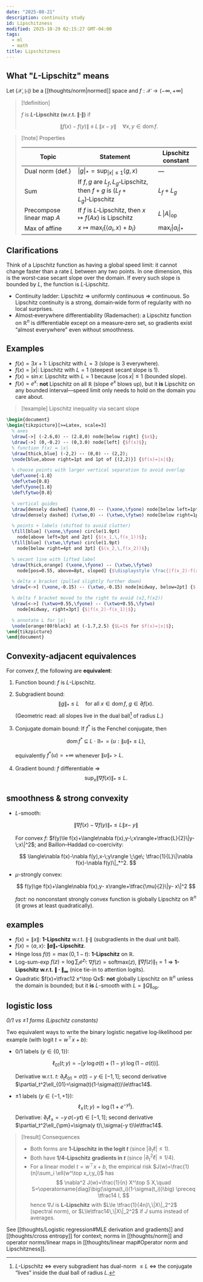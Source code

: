 ```yaml
---
date: "2025-08-21"
description: continuity study
id: Lipschitzness
modified: 2025-10-29 02:15:27 GMT-04:00
tags:
  - ml
  - math
title: Lipschitzness
---
```


## What "$L$-Lipschitz" means

Let $(\mathcal{X},\|\cdot\|)$ be a [[thoughts/norm|normed]] space and $f:\mathcal{X}\to(-\infty,+\infty]$

> [!definition]
>
> $f$ is **$L$-Lipschitz (w\.r.t. $\|\cdot\|$)** if
>
> $$
> \|f(x)- f(y)\|\;\le\;L\,\|x - y\|\quad\forall x,y\in\operatorname{dom}f.
> $$

> [!note] Properties
>
> | Topic                     | Statement                                                                | Lipschitz constant       |
> | ------------------------- | ------------------------------------------------------------------------ | ------------------------ |
> | Dual norm (def.)          | $\|g\|_* = \sup_{\|x\|\le 1}\langle g,x\rangle$                          | —                        |
> | Sum                       | If $f,g$ are $L_f, L_g$‑Lipschitz, then $f+g$ is $(L_f{+}L_g)$‑Lipschitz | $L_f{+}L_g$              |
> | Precompose linear map $A$ | If $f$ is $L$‑Lipschitz, then $x\mapsto f(Ax)$ is Lipschitz              | $L\,\|A\|_{\mathrm{op}}$ |
> | Max of affine             | $x\mapsto \max_i\{\langle a_i,x\rangle+b_i\}$                            | $\max_i \|a_i\|_*$       |

## Clarifications

Think of a Lipschitz function as having a global speed limit: it cannot change faster than a rate $L$ between any two points. In one dimension, this is the worst‑case secant slope over the domain. If every such slope is bounded by $L$, the function is $L$‑Lipschitz.

- Continuity ladder: Lipschitz ⇒ uniformly continuous ⇒ continuous. So Lipschitz continuity is a strong, domain‑wide form of regularity with no local surprises.
- Almost‑everywhere differentiability (Rademacher): a Lipschitz function on $\mathbb{R}^n$ is differentiable except on a measure‑zero set, so gradients exist “almost everywhere” even without smoothness.

## Examples

- $f(x)=3x+1$: Lipschitz with $L=3$ (slope is 3 everywhere).
- $f(x)=|x|$: Lipschitz with $L=1$ (steepest secant slope is 1).
- $f(x)=\sin x$: Lipschitz with $L=1$ because $|\cos x|\le1$ (bounded slope).
- $f(x)=e^x$: **not** Lipschitz on all $\mathbb{R}$ (slope $e^x$ blows up), but it **is** Lipschitz on any bounded interval—speed limit only needs to hold on the domain you care about.

> [!example] Lipschitz inequality via secant slope

```tikz
\begin{document}
\begin{tikzpicture}[>=Latex, scale=3]
  % axes
  \draw[->] (-2.6,0) -- (2.8,0) node[below right] {$x$};
  \draw[->] (0,-0.2) -- (0,3.0) node[left] {$f(x)$};
  % function f(x) = |x|
  \draw[thick,blue] (-2,2) -- (0,0) -- (2,2);
  \node[blue,above right=1pt and 1pt of {(2,2)}] {$f(x)=|x|$};

  % choose points with larger vertical separation to avoid overlap
  \def\xone{-1.8}
  \def\xtwo{0.8}
  \def\fyone{1.8}
  \def\fytwo{0.8}

  % vertical guides
  \draw[densely dashed] (\xone,0) -- (\xone,\fyone) node[below left=1pt and -2pt] {$x_1$};
  \draw[densely dashed] (\xtwo,0) -- (\xtwo,\fytwo) node[below right=1pt and -2pt] {$x_2$};

  % points + labels (shifted to avoid clutter)
  \fill[blue] (\xone,\fyone) circle(1.9pt)
    node[above left=3pt and 2pt] {$(x_1,\,f(x_1))$};
  \fill[blue] (\xtwo,\fytwo) circle(1.9pt)
    node[below right=4pt and 3pt] {$(x_2,\,f(x_2))$};

  % secant line with lifted label
  \draw[thick,orange] (\xone,\fyone) -- (\xtwo,\fytwo)
    node[pos=0.55, above=8pt, sloped] {$\displaystyle \frac{|f(x_2)-f(x_1)|}{|x_2-x_1|} \le L$};

  % delta x bracket (pulled slightly further down)
  \draw[<->] (\xone,-0.15) -- (\xtwo,-0.15) node[midway, below=2pt] {$|x_2-x_1|$};

  % delta f bracket moved to the right to avoid (x2,f(x2))
  \draw[<->] (\xtwo+0.55,\fyone) -- (\xtwo+0.55,\fytwo)
    node[midway, right=3pt] {$|f(x_2)-f(x_1)|$};

  % annotate L for |x|
  \node[orange!80!black] at (-1.7,2.5) {$L=1$ for $f(x)=|x|$};
\end{tikzpicture}
\end{document}
```

## Convexity-adjacent equivalences

For convex $f$, the following are **equivalent**:

1. Function bound: $f$ is $L$-Lipschitz.
2. Subgradient bound:
   $$
   \|g\|_* \le L\quad \text{for all }x\in\operatorname{dom}f,\; g\in\partial f(x).
   $$
   (Geometric read: all slopes live in the dual ball[^notes] of radius $L$.)
3. Conjugate domain bound: If $f^*$ is the Fenchel conjugate, then

   $$
   \operatorname{dom} f^*\;\subseteq\;L\cdot \mathbb{B}_* \;\;=\;\{u:\|u\|_*\le L\},
   $$

   equivalently $f^*(u)=+\infty$ whenever $\|u\|_*>L$.

4. Gradient bound: $f$ differentiable $\Rightarrow$
   $$
   \sup_{x}\|\nabla f(x)\|_* \le L.
   $$

[^notes]: $L$-Lipschitz $\iff$ every subgradient has dual-norm $\le L$ $\iff$ the conjugate “lives” inside the dual ball of radius $L$.

## smoothness & strong convexity

- $L$-smooth:

  $$
  \|\nabla f(x)-\nabla f(y)\|_*\le L\|x-\;y\|
  $$

  For convex $f$: $f(y)\le f(x)+\langle\nabla f(x),y-\;x\rangle+\tfrac{L}{2}\|y-\;x\|^2$; and Baillon–Haddad co-coercivity:

  $$
  \langle\nabla f(x)-\nabla f(y),x-\;y\rangle \;\ge\; \tfrac{1}{L}\|\nabla f(x)-\nabla f(y)\|_*^2.
  $$

- $\mu$-strongly convex:

  $$
  f(y)\ge f(x)+\langle\nabla f(x),y- x\rangle+\tfrac{\mu}{2}\|y- x\|^2
  $$

  _fact:_ no nonconstant strongly convex function is globally Lipschitz on $\mathbb{R}^n$ (it grows at least quadratically).

## examples

- $f(x)=\|x\|$: **1-Lipschitz** w\.r.t. $\|\cdot\|$ (subgradients in the dual unit ball).
- $f(x)=\langle a,x\rangle$: **$\|a\|_*$-Lipschitz**.
- Hinge loss $f(t)=\max(0,1 - t)$: **1-Lipschitz** on $\mathbb{R}$.
- Log-sum-exp $f(z)=\log\sum_i e^{z_i}$: $\nabla f(z)=\text{softmax}(z)$, $\|\nabla f(z)\|_1=1$ $\Rightarrow$ **1-Lipschitz w\.r.t. $\|\cdot\|_\infty$** (nice tie-in to attention logits).
- Quadratic $f(x)=\tfrac12 x^\top Qx$: **not** globally Lipschitz on $\mathbb{R}^n$ unless the domain is bounded; but it **is** $L$-smooth with $L=\|Q\|_{\text{op}}$.

## logistic loss

_0/1 vs $\pm 1$ forms (Lipschitz constants)_

Two equivalent ways to write the binary logistic negative log‑likelihood per example (with logit $t=w^\top x + b$):

- 0/1 labels ($y\in\{0,1\}$):

  $$
  \ell_{01}(t;y) = -\big[ y\,\log\sigma(t) + (1-y)\,\log(1-\sigma(t)) \big].
  $$

  Derivative w.r.t. $t$: $\partial_t\ell_{01}=\sigma(t)-y\in[-1,1]$; second derivative $\partial_t^2\ell_{01}=\sigma(t)(1-\sigma(t))\le\tfrac14$.

- ±1 labels ($y\in\{-1,+1\}$):
  $$
  \ell_{\pm}(t;y) = \log\big(1+e^{-y t}\big).
  $$
  Derivative: $\partial_t\ell_{\pm}=-y\,\sigma(-y t)\in[-1,1]$; second derivative $\partial_t^2\ell_{\pm}=\sigma(y t)\,\sigma(-y t)\le\tfrac14$.

> [!result] Consequences
>
> - Both forms are **1‑Lipschitz in the logit $t$** (since $|\partial_t\ell|\le1$).
> - Both have **1/4‑Lipschitz gradients in $t$** (since $|\partial_t^2\ell|\le 1/4$).
> - For a linear model $t=w^\top x + b$, the empirical risk $J(w)=\frac{1}{n}\sum_i \ell(w^\top x_i;y_i)$ has
>   $$
>   \nabla^2 J(w)=\frac{1}{n} X^\top S X,\quad S=\operatorname{diag}\big(\sigma(t_i)(1-\sigma(t_i))\big) \preceq \tfrac14 I,
>   $$
>   hence $\nabla J$ is **L‑Lipschitz** with $L\le \tfrac{1}{4n}\,\|X\|_2^2$ (spectral norm), or $L\le\tfrac14\,\|X\|_2^2$ if $J$ sums instead of averages.

See [[thoughts/Logistic regression#MLE derivation and gradients]] and [[thoughts/cross entropy]] for context; norms in [[thoughts/norm]] and operator norms/linear maps in [[thoughts/linear map#Operator norm and Lipschitzness]].
